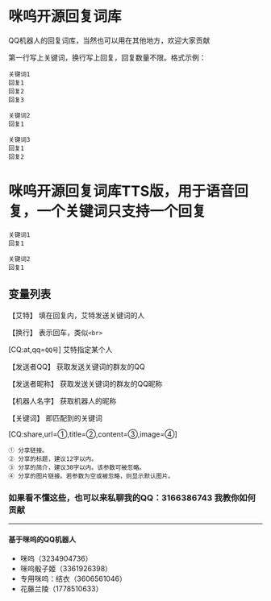 
# 咪呜开源回复词库

QQ机器人的回复词库，当然也可以用在其他地方，欢迎大家贡献

第一行写上关键词，换行写上回复，回复数量不限。格式示例：

```
关键词1
回复1
回复2
回复3

关键词2
回复1

关键词3
回复1
回复2
```

# 咪呜开源回复词库TTS版，用于语音回复，一个关键词只支持一个回复
```
关键词1
回复1

关键词2
回复1
```

## 变量列表

【艾特】 填在回复内，艾特发送关键词的人

【换行】 表示回车，类似```<br> ```

  [CQ:at,qq=```QQ号```] 艾特指定某个人

【发送者QQ】 获取发送关键词的群友的QQ

【发送者昵称】 获取发送关键词的群友的QQ昵称

【机器人名字】 获取机器人的昵称

【关键词】 即匹配到的关键词


[CQ:share,url=①,title=②,content=③,image=④] 
```
① 分享链接。
② 分享的标题，建议12字以内。
③ 分享的简介，建议30字以内。该参数可被忽略。
④ 分享的图片链接。若参数为空或被忽略，则显示默认图片。
```


### 如果看不懂这些，也可以来私聊我的QQ：3166386743 我教你如何贡献

------
#### 基于咪呜的QQ机器人

- 咪呜（3234904736）
- 咪呜骰子姬（3361926398）
- 专用咪呜：结衣（3606561046）
- 花藤兰陵（1778510633）
